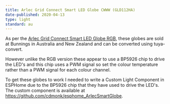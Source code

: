 ```yaml
---
title: Arlec Grid Connect Smart LED Globe CWWW (GLD112HA)
date-published: 2020-04-13
type: light
standard: au
---
```


As per the [Arlec Grid Connect Smart LED Globe RGB](https://esphome-configs.io/devices/arlec-grid-connect-smart-led-globe-rgb/), these globes are sold at Bunnings in Australia and New Zealand and can be converted using tuya-convert.

However unlike the RGB version these appear to use a BP5926 chip to drive the LED's and this chip uses a PWM signal so set the colour temperature rather than a PWM signal for each colour channel.

To get these globes to work I needed to write a Custom Light Component in ESPHome due to the BP5926 chip that they have used to drive the LED's.
The custom component is available at https://github.com/cdmonk/esphome_ArlecSmartGlobe.
